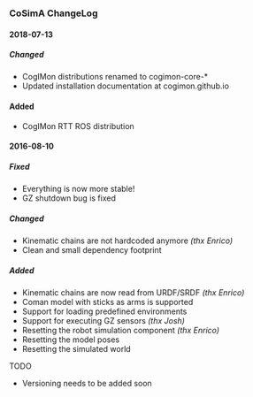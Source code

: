 ### CoSimA ChangeLog

#### 2018-07-13

##### Changed
- CogIMon distributions renamed to cogimon-core-*
- Updated installation documentation at cogimon.github.io

#### Added
- CogIMon RTT ROS distribution

#### 2016-08-10

##### Fixed
- Everything is now more stable!
- GZ shutdown bug is fixed

##### Changed
- Kinematic chains are not hardcoded anymore _(thx Enrico)_
- Clean and small dependency footprint

##### Added
- Kinematic chains are now read from URDF/SRDF _(thx Enrico)_
- Coman model with sticks as arms is supported
- Support for loading predefined environments
- Support for executing GZ sensors _(thx Josh)_
- Resetting the robot simulation component _(thx Enrico)_
- Resetting the model poses
- Resetting the simulated world

TODO

- Versioning needs to be added soon